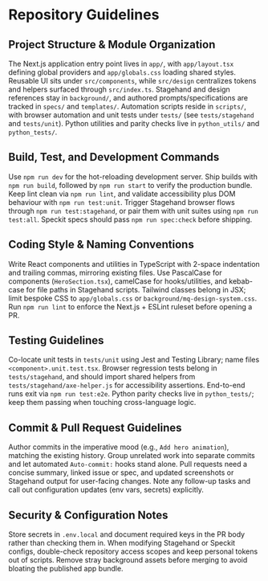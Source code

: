 # Repository Guidelines

## Project Structure & Module Organization
The Next.js application entry point lives in `app/`, with `app/layout.tsx` defining global providers and `app/globals.css` loading shared styles. Reusable UI sits under `src/components`, while `src/design` centralizes tokens and helpers surfaced through `src/index.ts`. Stagehand and design references stay in `background/`, and authored prompts/specifications are tracked in `specs/` and `templates/`. Automation scripts reside in `scripts/`, with browser automation and unit tests under `tests/` (see `tests/stagehand` and `tests/unit`). Python utilities and parity checks live in `python_utils/` and `python_tests/`.

## Build, Test, and Development Commands
Use `npm run dev` for the hot-reloading development server. Ship builds with `npm run build`, followed by `npm run start` to verify the production bundle. Keep lint clean via `npm run lint`, and validate accessibility plus DOM behaviour with `npm run test:unit`. Trigger Stagehand browser flows through `npm run test:stagehand`, or pair them with unit suites using `npm run test:all`. Speckit specs should pass `npm run spec:check` before shipping.

## Coding Style & Naming Conventions
Write React components and utilities in TypeScript with 2-space indentation and trailing commas, mirroring existing files. Use PascalCase for components (`HeroSection.tsx`), camelCase for hooks/utilities, and kebab-case for file paths in Stagehand scripts. Tailwind classes belong in JSX; limit bespoke CSS to `app/globals.css` or `background/mq-design-system.css`. Run `npm run lint` to enforce the Next.js + ESLint ruleset before opening a PR.

## Testing Guidelines
Co-locate unit tests in `tests/unit` using Jest and Testing Library; name files `<component>.unit.test.tsx`. Browser regression tests belong in `tests/stagehand`, and should import shared helpers from `tests/stagehand/axe-helper.js` for accessibility assertions. End-to-end runs exit via `npm run test:e2e`. Python parity checks live in `python_tests/`; keep them passing when touching cross-language logic.

## Commit & Pull Request Guidelines
Author commits in the imperative mood (e.g., `Add hero animation`), matching the existing history. Group unrelated work into separate commits and let automated `Auto-commit:` hooks stand alone. Pull requests need a concise summary, linked issue or spec, and updated screenshots or Stagehand output for user-facing changes. Note any follow-up tasks and call out configuration updates (env vars, secrets) explicitly.

## Security & Configuration Notes
Store secrets in `.env.local` and document required keys in the PR body rather than checking them in. When modifying Stagehand or Speckit configs, double-check repository access scopes and keep personal tokens out of scripts. Remove stray background assets before merging to avoid bloating the published app bundle.
